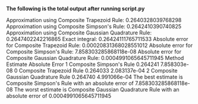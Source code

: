 **The following is the total output after running script.py**

Approximation using Composite Trapezoid Rule: 0.2640328039768298
Approximation using Composite Simpson's Rule: 0.2642410390740825
Approximation using Composite Gaussian Quadrature Rule: 0.2647402242216865
Exact integral: 0.26424111765711533
Absolute error for Composite Trapezoid Rule: 0.00020831368028551012
Absolute error for Composite Simpson's Rule: 7.858303285868118e-08
Absolute error for Composite Gaussian Quadrature Rule: 0.0004991065645711945
                               Method  Estimate  Absolute Error
1            Composite Simpson's Rule  0.264241    7.858303e-08
0            Composite Trapezoid Rule  0.264033    2.083137e-04
2  Composite Gaussian Quadrature Rule  0.264740    4.991066e-04
The best estimate is Composite Simpson's Rule with an absolute error of 7.858303285868118e-08
The worst estimate is Composite Gaussian Quadrature Rule with an absolute error of 0.0004991065645711945